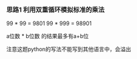 ### 思路1 利用双重循环模拟标准的乘法

99 * 99 = 9801
99 * 999 = 98901

a位数 * b位数 的结果最多有a+b位

注意这题python的写法不能写到其他语言中，会溢出
